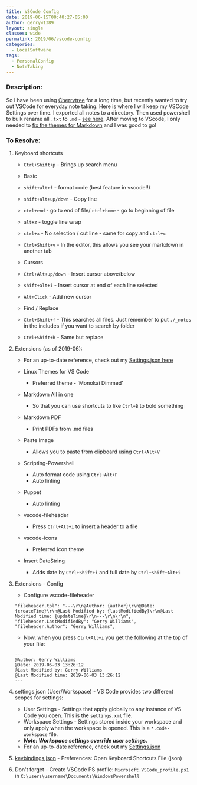 ```yaml
---
title: VSCode Config
date: 2019-06-15T00:40:27-05:00
author: gerryw1389
layout: single
classes: wide
permalink: 2019/06/vscode-config
categories:
  - LocalSoftware
tags:
  - PersonalConfig
  - NoteTaking
---
```

<!--more-->

### Description:

So I have been using [Cherrytree](https://www.giuspen.com/cherrytree/) for a long time, but recently wanted to try out VSCode for everyday note taking. Here is where I will keep my VSCode Settings over time. I exported all notes to a directory. Then used powershell to bulk rename all `.txt` to `.md` - [see here](https://github.com/gerryw1389/powershell/blob/main/gwFilesystem/Public/Rename-Items.ps1). After moving to VScode, I only needed to [fix the themes for Markdown](https://automationadmin.com/2019/12/modify-vscode-markdown-theme/) and I was good to go!

### To Resolve:

1. Keyboard shortcuts

   - `Ctrl+Shift+p` - Brings up search menu

   - Basic
   - `shift+alt+f` - format code (best feature in vscode!!)
   - `shift+alt+up/down` - Copy line
   - `ctrl+end` - go to end of file/  `ctrl+home` - go to beginning of file
   - `alt+z` - toggle line wrap
   - `ctrl+x` - No selection / cut line - same for copy and `ctrl+c`
   - `Ctrl+Shift+v` - In the editor, this allows you see your markdown in another tab

   - Cursors
   - `Ctrl+Alt+up/down` - Insert cursor above/below
   - `shift+alt+i` - Insert cursor at end of each line selected
   - `Alt+Click` - Add new cursor

   - Find / Replace
   - `Ctrl+Shift+f` - This searches all files. Just remember to put `./_notes` in the includes if you want to search by folder
   - `Ctrl+Shift+h` - Same but replace

2. Extensions (as of 2019-06):

   - For an up-to-date reference, check out my [Settings.json here](https://github.com/gerryw1389/misc/blob/main/vscode/settings-sync.json)

   - Linux Themes for VS Code
     - Preferred theme - 'Monokai Dimmed'
   - Markdown All in one
     - So that you can use shortcuts to like `Ctrl+B` to bold something
   - Markdown PDF
     - Print PDFs from .md files
   - Paste Image
     - Allows you to paste from clipboard using `Ctrl+Alt+V`
   - Scripting-Powershell
     - Auto format code using `Ctrl+Alt+F`
     - Auto linting
   - Puppet
     - Auto linting
   - vscode-fileheader
     - Press `Ctrl+Alt+i` to insert a header to a file
   - vscode-icons
     - Preferred icon theme
   - Insert DateString
     - Adds date by `Ctrl+Shift+i` and full date by `Ctrl+Shift+Alt+i`

3. Extensions - Config

   - Configure vscode-fileheader

   ```escape
   "fileheader.tpl": "---\r\n@Author: {author}\r\n@Date: {createTime}\r\n@Last Modified by: {lastModifiedBy}\r\n@Last Modified time: {updateTime}\r\n---\r\n\r\n",
   "fileheader.LastModifiedBy": "Gerry Williams",
   "fileheader.Author": "Gerry Williams",
   ```

   - Now, when you press `Ctrl+Alt+i` you get the following at the top of your file:

   ```escape
   ---
   @Author: Gerry Williams
   @Date: 2019-06-03 13:26:12
   @Last Modified by: Gerry Williams
   @Last Modified time: 2019-06-03 13:26:12
   ---
   ```

4. settings.json (User/Workspace) - VS Code provides two different scopes for settings:
   - User Settings - Settings that apply globally to any instance of VS Code you open. This is the `settings.xml` file.
   - Workspace Settings - Settings stored inside your workspace and only apply when the workspace is opened. This is a `*.code-workspace` file.
   - ***Note: Workspace settings override user settings.***
   - For an up-to-date reference, check out my [Settings.json](https://github.com/gerryw1389/misc/blob/main/vscode/settings-sync.json)

5. [keybindings.json](https://github.com/gerryw1389/misc/blob/main/vscode/keybindings.json) - Preferences: Open Keyboard Shortcuts File (json)

6. Don't forget - Create VSCode PS profile: `Microsoft.VSCode_profile.ps1` in `C:\users\username\Documents\WindowsPowershell`

